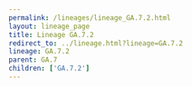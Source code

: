 ```yaml
---
permalink: /lineages/lineage_GA.7.2.html
layout: lineage_page
title: Lineage GA.7.2
redirect_to: ../lineage.html?lineage=GA.7.2
lineage: GA.7.2
parent: GA.7
children: ['GA.7.2']
---
```

